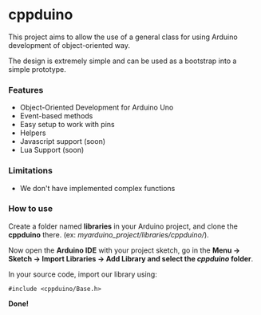 cppduino
========

This project aims to allow the use of a general class for using Arduino development of object-oriented way.

The design is extremely simple and can be used as a bootstrap into a simple prototype.

### Features
- Object-Oriented Development for Arduino Uno
- Event-based methods
- Easy setup to work with pins
- Helpers
- Javascript support (soon)
- Lua Support (soon)

### Limitations
- We don't have implemented complex functions

### How to use
Create a folder named __libraries__ in your Arduino project, and clone the __cppduino__ there. (ex: _myarduino_project/libraries/cppduino/_).

Now open the __Arduino IDE__ with your project sketch, go in the __Menu -> Sketch -> Import Libraries -> Add Library and select the _cppduino_ folder__.

In your source code, import our library using:

`#include <cppduino/Base.h>`

__Done!__